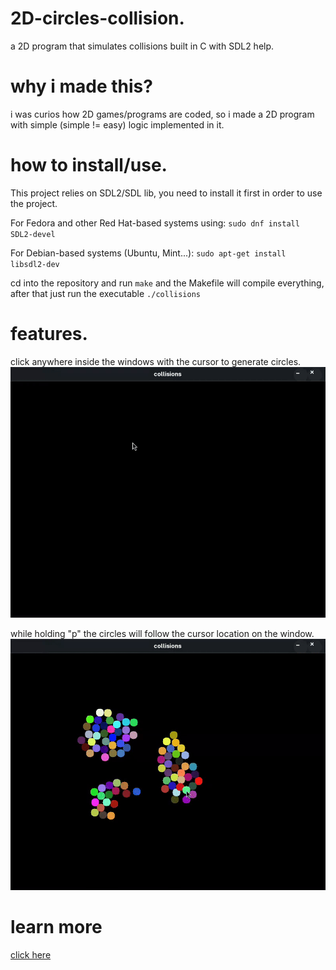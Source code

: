 # 2D-circles-collision.
a 2D program that simulates collisions built in C with SDL2 help.

# why i made this?
i was curios how 2D games/programs are coded, so i made a 2D program with simple (simple != easy) logic implemented in it.

# how to install/use.
This project relies on SDL2/SDL lib, you need to install it first in order to use the project.

For Fedora and other Red Hat-based systems using:
`sudo dnf install SDL2-devel`

For Debian-based systems (Ubuntu, Mint...):
`sudo apt-get install libsdl2-dev`

cd into the repository and run `make` and the Makefile will compile everything, after that just run the executable `./collisions`

# features.
click anywhere inside the windows with the cursor to generate circles.
![Demo](media/generate.gif)

while holding "p" the circles will follow the cursor location on the window.
![Demo](media/pull.gif)

# learn more
[click here](https://garrulous-appeal-80f.notion.site/2D-circles-collision-2712db0d585c80939b29ced4f1cd196f?source=copy_link)
